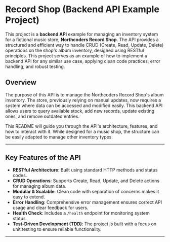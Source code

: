 # Record Shop (Backend API Example Project)

This project is a **backend API** example for managing an inventory system for a fictional music store, **Northcoders Record Shop**. The API provides a structured and efficient way to handle CRUD (Create, Read, Update, Delete) operations on the shop's album inventory, designed using RESTful principles. This project serves as an example of how to implement a backend API for any similar use case, applying clean code practices, error handling, and robust testing.

## Overview

The purpose of this API is to manage the Northcoders Record Shop's album inventory. The store, previously relying on manual updates, now requires a system where data can be accessed and modified easily. This backend API allows users to query available stock, add new records, update existing ones, and remove outdated entries.

This README will guide you through the API's architecture, features, and how to interact with it. While designed for a music shop, the structure can be easily adapted to manage other inventory types.

---

## Key Features of the API

- **RESTful Architecture**: Built using standard HTTP methods and status codes.
- **CRUD Operations**: Supports Create, Read, Update, and Delete actions for managing album data.
- **Modular & Scalable**: Clean code with separation of concerns makes it easy to extend.
- **Error Handling**: Comprehensive error management ensures correct API usage and clear feedback for users.
- **Health Check**: Includes a `/health` endpoint for monitoring system status.
- **Test-Driven Development (TDD)**: The project is built with a focus on unit testing to ensure reliable functionality.

---

